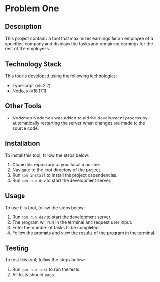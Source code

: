 # Problem One

## Description

This project contains a tool that maximizes earnings for an employee of a specified company and displays the tasks and remaining earnings for the rest of the employees.

## Technology Stack

This tool is developed using the following technologies:

-   Typescript (v5.2.2)
-   NodeJs (v18.17.1)

## Other Tools

-   Nodemon
    Nodemon was added to aid the development process by automatically restarting the server when changes are made to the source code.

## Installation

To install this tool, follow the steps below:

1. Clone this repository to your local machine.
2. Navigate to the root directory of the project.
3. Run `npm install` to install the project dependencies.
4. Run `npm run dev` to start the development server.

## Usage

To use this tool, follow the steps below:

1. Run `npm run dev` to start the development server.
2. The program will run in the terminal and request user input.
3. Enter the number of tasks to be completed.
4. Follow the prompts and view the results of the program in the terminal.

## Testing

To test this tool, follow the steps below:

1. Run `npm run test` to run the tests.
2. All tests should pass.
